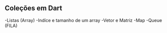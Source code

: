 ## Coleções em Dart

-Listas (Array)
-Indíce e tamanho de um array
-Vetor e Matriz
-Map
-Queue (FILA)